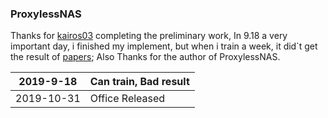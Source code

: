### ProxylessNAS

Thanks for [kairos03](https://github.com/kairos03/ProxylessNAS-Pytorch) completing the preliminary work, In 9.18 a very important day, i finished my implement, but when i train a week, it did`t get the result of [papers](https://arxiv.org/abs/1812.00332); Also Thanks for the author of ProxylessNAS.

| 2019-9-18 | Can train, Bad result |
| --------- | --------------------- |
| 2019-10-31|    Office Released    |

